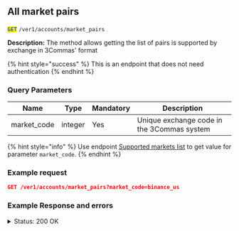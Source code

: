 ## All market pairs
<code><mark style="color:blue">GET</mark></code> <code>/ver1/accounts/market_pairs</strong></code>

**Description:** The method allows getting the list of pairs is supported by exchange in 3Commas' format

{% hint style="success" %}
This is an endpoint that does not need authentication
{% endhint %}

### Query Parameters
| Name        | Type    | Mandatory | Description                                 |
|-------------|---------|-----------|---------------------------------------------|
| market_code | integer | Yes       | Unique exchange code in the 3Commas system  |

{% hint style="info" %}
Use endpoint [Supported markets list](/docs/Market%20data/Supported%20markets%20list.md) to get value for parameter <code>market_code</code>.
{% endhint %}

### Example request

```json
GET /ver1/accounts/market_pairs?market_code=binance_us
```

### Example Response and errors
<details>
<summary>Status: 200 OK</summary>

```json
[
"BTC_ETH",
"BTC_LTC",
"BTC_BNB",
"BTC_NEO",
"ETH_QTUM",
"ETH_EOS",
"ETH_SNT",
"ETH_BNT",
"BTC_GAS",
"ETH_BNB",
"USDT_BTC",
...
]
```
</details>
